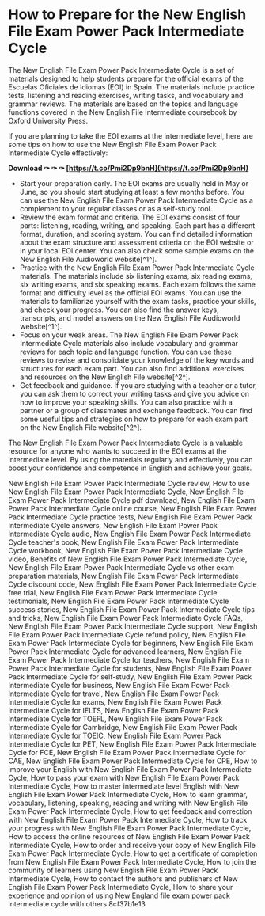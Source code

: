 
 
# How to Prepare for the New English File Exam Power Pack Intermediate Cycle
 
The New English File Exam Power Pack Intermediate Cycle is a set of materials designed to help students prepare for the official exams of the Escuelas Oficiales de Idiomas (EOI) in Spain. The materials include practice tests, listening and reading exercises, writing tasks, and vocabulary and grammar reviews. The materials are based on the topics and language functions covered in the New English File Intermediate coursebook by Oxford University Press.
 
If you are planning to take the EOI exams at the intermediate level, here are some tips on how to use the New English File Exam Power Pack Intermediate Cycle effectively:
 
**Download ✑ ✑ ✑ [https://t.co/Pmi2Dp9bnH](https://t.co/Pmi2Dp9bnH)**


 
- Start your preparation early. The EOI exams are usually held in May or June, so you should start studying at least a few months before. You can use the New English File Exam Power Pack Intermediate Cycle as a complement to your regular classes or as a self-study tool.
- Review the exam format and criteria. The EOI exams consist of four parts: listening, reading, writing, and speaking. Each part has a different format, duration, and scoring system. You can find detailed information about the exam structure and assessment criteria on the EOI website or in your local EOI center. You can also check some sample exams on the New English File Audioworld website[^1^].
- Practice with the New English File Exam Power Pack Intermediate Cycle materials. The materials include six listening exams, six reading exams, six writing exams, and six speaking exams. Each exam follows the same format and difficulty level as the official EOI exams. You can use the materials to familiarize yourself with the exam tasks, practice your skills, and check your progress. You can also find the answer keys, transcripts, and model answers on the New English File Audioworld website[^1^].
- Focus on your weak areas. The New English File Exam Power Pack Intermediate Cycle materials also include vocabulary and grammar reviews for each topic and language function. You can use these reviews to revise and consolidate your knowledge of the key words and structures for each exam part. You can also find additional exercises and resources on the New English File website[^2^].
- Get feedback and guidance. If you are studying with a teacher or a tutor, you can ask them to correct your writing tasks and give you advice on how to improve your speaking skills. You can also practice with a partner or a group of classmates and exchange feedback. You can find some useful tips and strategies on how to prepare for each exam part on the New English File website[^2^].

The New English File Exam Power Pack Intermediate Cycle is a valuable resource for anyone who wants to succeed in the EOI exams at the intermediate level. By using the materials regularly and effectively, you can boost your confidence and competence in English and achieve your goals.
 
New English File Exam Power Pack Intermediate Cycle review,  How to use New English File Exam Power Pack Intermediate Cycle,  New English File Exam Power Pack Intermediate Cycle pdf download,  New English File Exam Power Pack Intermediate Cycle online course,  New English File Exam Power Pack Intermediate Cycle practice tests,  New English File Exam Power Pack Intermediate Cycle answers,  New English File Exam Power Pack Intermediate Cycle audio,  New English File Exam Power Pack Intermediate Cycle teacher's book,  New English File Exam Power Pack Intermediate Cycle workbook,  New English File Exam Power Pack Intermediate Cycle video,  Benefits of New English File Exam Power Pack Intermediate Cycle,  New English File Exam Power Pack Intermediate Cycle vs other exam preparation materials,  New English File Exam Power Pack Intermediate Cycle discount code,  New English File Exam Power Pack Intermediate Cycle free trial,  New English File Exam Power Pack Intermediate Cycle testimonials,  New English File Exam Power Pack Intermediate Cycle success stories,  New English File Exam Power Pack Intermediate Cycle tips and tricks,  New English File Exam Power Pack Intermediate Cycle FAQs,  New English File Exam Power Pack Intermediate Cycle support,  New English File Exam Power Pack Intermediate Cycle refund policy,  New English File Exam Power Pack Intermediate Cycle for beginners,  New English File Exam Power Pack Intermediate Cycle for advanced learners,  New English File Exam Power Pack Intermediate Cycle for teachers,  New English File Exam Power Pack Intermediate Cycle for students,  New English File Exam Power Pack Intermediate Cycle for self-study,  New English File Exam Power Pack Intermediate Cycle for business,  New English File Exam Power Pack Intermediate Cycle for travel,  New English File Exam Power Pack Intermediate Cycle for exams,  New English File Exam Power Pack Intermediate Cycle for IELTS,  New English File Exam Power Pack Intermediate Cycle for TOEFL,  New English File Exam Power Pack Intermediate Cycle for Cambridge,  New English File Exam Power Pack Intermediate Cycle for TOEIC,  New English File Exam Power Pack Intermediate Cycle for PET,  New English File Exam Power Pack Intermediate Cycle for FCE,  New English File Exam Power Pack Intermediate Cycle for CAE,  New English File Exam Power Pack Intermediate Cycle for CPE,  How to improve your English with New English File Exam Power Pack Intermediate Cycle,  How to pass your exam with New English File Exam Power Pack Intermediate Cycle,  How to master intermediate level English with New English File Exam Power Pack Intermediate Cycle,  How to learn grammar, vocabulary, listening, speaking, reading and writing with New English File Exam Power Pack Intermediate Cycle,  How to get feedback and correction with New English File Exam Power Pack Intermediate Cycle,  How to track your progress with New English File Exam Power Pack Intermediate Cycle,  How to access the online resources of New English File Exam Power Pack Intermediate Cycle,  How to order and receive your copy of New English File Exam Power Pack Intermediate Cycle,  How to get a certificate of completion from New English File Exam Power Pack Intermediate Cycle,  How to join the community of learners using New English File Exam Power Pack Intermediate Cycle,  How to contact the authors and publishers of New English File Exam Power Pack Intermediate Cycle,  How to share your experience and opinion of using New England file exam power pack intermediate cycle with others
 8cf37b1e13
 
